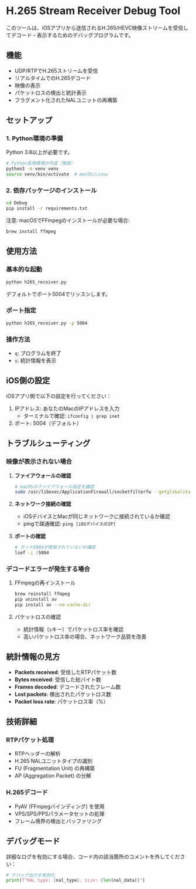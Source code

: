 # H.265 Stream Receiver Debug Tool

このツールは、iOSアプリから送信されるH.265/HEVC映像ストリームを受信してデコード・表示するためのデバッグプログラムです。

## 機能

- UDP/RTPでH.265ストリームを受信
- リアルタイムでのH.265デコード
- 映像の表示
- パケットロスの検出と統計表示
- フラグメント化されたNALユニットの再構築

## セットアップ

### 1. Python環境の準備

Python 3.8以上が必要です。

```bash
# Python仮想環境の作成（推奨）
python3 -m venv venv
source venv/bin/activate  # macOS/Linux
```

### 2. 依存パッケージのインストール

```bash
cd Debug
pip install -r requirements.txt
```

注意: macOSでFFmpegのインストールが必要な場合:
```bash
brew install ffmpeg
```

## 使用方法

### 基本的な起動

```bash
python h265_receiver.py
```

デフォルトでポート5004でリッスンします。

### ポート指定

```bash
python h265_receiver.py -p 5004
```

### 操作方法

- `q`: プログラムを終了
- `s`: 統計情報を表示

## iOS側の設定

iOSアプリ側で以下の設定を行ってください：

1. IPアドレス: あなたのMacのIPアドレスを入力
   - ターミナルで確認: `ifconfig | grep inet`
2. ポート: 5004（デフォルト）

## トラブルシューティング

### 映像が表示されない場合

1. **ファイアウォールの確認**
   ```bash
   # macOSのファイアウォール設定を確認
   sudo /usr/libexec/ApplicationFirewall/socketfilterfw --getglobalstate
   ```

2. **ネットワーク接続の確認**
   - iOSデバイスとMacが同じネットワークに接続されているか確認
   - pingで疎通確認: `ping [iOSデバイスのIP]`

3. **ポートの確認**
   ```bash
   # ポート5004が使用されていないか確認
   lsof -i :5004
   ```

### デコードエラーが発生する場合

1. FFmpegの再インストール
   ```bash
   brew reinstall ffmpeg
   pip uninstall av
   pip install av --no-cache-dir
   ```

2. パケットロスの確認
   - 統計情報（`s`キー）でパケットロス率を確認
   - 高いパケットロス率の場合、ネットワーク品質を改善

## 統計情報の見方

- **Packets received**: 受信したRTPパケット数
- **Bytes received**: 受信した総バイト数
- **Frames decoded**: デコードされたフレーム数
- **Lost packets**: 検出されたパケットロス数
- **Packet loss rate**: パケットロス率（%）

## 技術詳細

### RTPパケット処理

- RTPヘッダーの解析
- H.265 NALユニットタイプの識別
- FU (Fragmentation Unit) の再構築
- AP (Aggregation Packet) の分解

### H.265デコード

- PyAV (FFmpegバインディング) を使用
- VPS/SPS/PPSパラメータセットの処理
- フレーム境界の検出とバッファリング

## デバッグモード

詳細なログを有効にする場合、コード内の該当箇所のコメントを外してください：

```python
# デバッグ出力を有効化
print(f"NAL type: {nal_type}, size: {len(nal_data)}")
```
